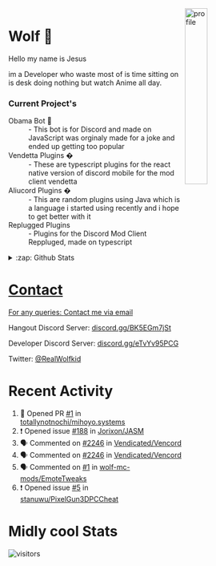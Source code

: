 
<img align="right" alt="profile" width=30% src="https://avatars1.githubusercontent.com/u/32025746?s=460&u=b71f51a6d786a0817807f3e953f36734ac4493c7&v=4">

<h1>Wolf 🐺</h1>

<p>Hello my name is Jesus 

im a Developer who waste most of is time sitting
on is desk doing nothing but watch Anime all day.

</p>


<h3>Current Project's</h3>
<dl>
  <dt>Obama Bot 🤖</dt>
  <dd>- This bot is for Discord and made on JavaScript was orginaly made for a joke and ended up getting too popular</dd>
  
  <dt>Vendetta Plugins �</dt>
  <dd>- These are typescript plugins for the react native version of discord mobile for the mod client vendetta</dd>
  
  <dt>Aliucord Plugins �</dt>
  <dd>- This are random plugins using Java which is a language i started using recently and i hope to get better with it</dd>
  
  <dt>Replugged Plugins </dt>
  <dd>- Plugins for the Discord Mod Client Reppluged, made on typescript<dd>
</dl>

<!--<a href="https://youtube.com/c/Wolfkid">

<img src="https://img.shields.io/badge/Wolfkid%20-%23FF0000.svg?&style=for-the-badge&logo=YouTube&logoColor=white"/>
-->




<details>  
<summary>:zap: Github Stats</summary>
<a href="https://youtube.com/c/Wolfkid">
<img align="left" alt="Wolf's Github Stats" src="https://github-readme-stats.vercel.app/api?username=Wolfkid200444&show_icons=true&theme=tokyonight" />
<img align="bottom" alt="Wolf's Github Stats" src="https://github-readme-stats.vercel.app/api/top-langs/?username=Wolfkid200444&show_icons=true&theme=tokyonight"/>
  </details>

<h1>Contact</h1>
      <p>For any queries: <a href="mailto:helpwolf@gmail.com?Subject=My%20Query">Contact me via email</a></p>
      <p>Hangout Discord Server: <a href="https://discord.gg/BK5EGm7jSt">discord.gg/BK5EGm7jSt</a></p>
      <p>Developer Discord Server: <a href="https://discord.gg/eTvYv95PCG">discord.gg/eTvYv95PCG</a></p>
      <p>Twitter: <a href="https://twitter.com/RealWolfkid">@RealWolfkid</a></p>
     <!-- <p>My Website: <a href="https://realwolfie.ml">realwolfie.ml</a></p>
-->


  <h1> Recent Activity </h1>

<!--START_SECTION:activity-->
1. 💪 Opened PR [#1](https://github.com/totallynotnochi/mihoyo.systems/pull/1) in [totallynotnochi/mihoyo.systems](https://github.com/totallynotnochi/mihoyo.systems)
2. ❗ Opened issue [#188](https://github.com/Jorixon/JASM/issues/188) in [Jorixon/JASM](https://github.com/Jorixon/JASM)
3. 🗣 Commented on [#2246](https://github.com/Vendicated/Vencord/pull/2246#issuecomment-2120410515) in [Vendicated/Vencord](https://github.com/Vendicated/Vencord)
4. 🗣 Commented on [#2246](https://github.com/Vendicated/Vencord/pull/2246#issuecomment-2108524426) in [Vendicated/Vencord](https://github.com/Vendicated/Vencord)
5. 🗣 Commented on [#1](https://github.com/wolf-mc-mods/EmoteTweaks/issues/1#issuecomment-2093052471) in [wolf-mc-mods/EmoteTweaks](https://github.com/wolf-mc-mods/EmoteTweaks)
6. ❗ Opened issue [#5](https://github.com/stanuwu/PixelGun3DPCCheat/issues/5) in [stanuwu/PixelGun3DPCCheat](https://github.com/stanuwu/PixelGun3DPCCheat)
<!--END_SECTION:activity-->


  <h1> Midly cool Stats </h1>

  ![visitors](https://visitor-badge.laobi.icu/badge?page_id=Wolfkid200444.Wolfkid200444)
